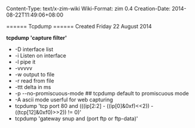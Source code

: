 Content-Type: text/x-zim-wiki
Wiki-Format: zim 0.4
Creation-Date: 2014-08-22T11:49:06+08:00

====== Tcpdump ======
Created Friday 22 August 2014

**tcpdump 'capture filter'**
- -D interface list
- -i Listen on interface 
- -l pipe it
- -vvvvv
- -w output to file
- -r read from file
- -ttt  delta in ms
- -p  --no-promiscuous-mode ## tcpdump default to promiscuous mode
- -A ascii mode userful for web capturing
- tcpdump 'tcp port 80 and (((ip[2:2] - ((ip[0]&0xf)<<2)) - ((tcp[12]&0xf0)>>2)) != 0)'
- tcpdump 'gateway snup and (port ftp or ftp-data)'


